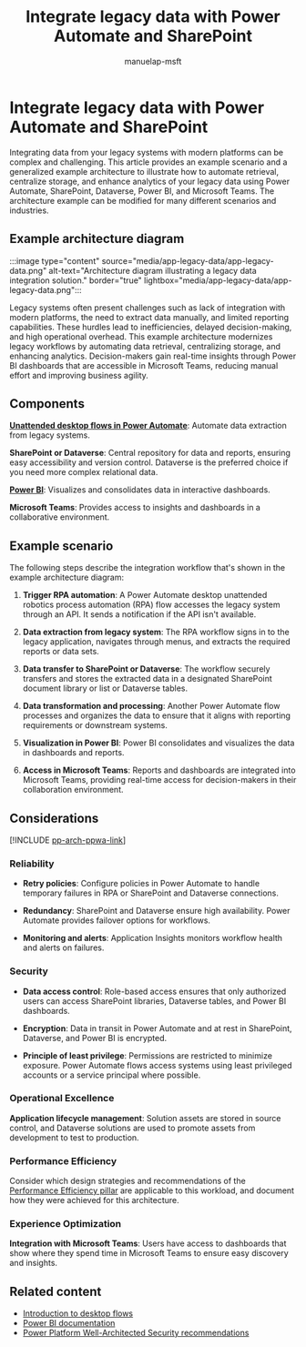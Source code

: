 ﻿---
title: Integrate legacy data with Power Automate and SharePoint
description: Learn how to integrate legacy data with modern platforms using Power Automate, SharePoint, Dataverse, Power BI, and Microsoft Teams.
#customer intent: As a Power Platform user, I want to integrate legacy data with modern platforms so that I can streamline data retrieval and enhance analytics.
author: manuelap-msft
ms.subservice: architecture-center
ms.topic: conceptual
ms.date: 04/06/2025
ms.author: mapichle
ms.reviewer: pankajsharma2087
contributors: 
  - manuelap-msft
search.audienceType: 
  - admin
  - flowmaker
---

# Integrate legacy data with Power Automate and SharePoint

Integrating data from your legacy systems with modern platforms can be complex and challenging. This article provides an example scenario and a generalized example architecture to illustrate how to automate retrieval, centralize storage, and enhance analytics of your legacy data using Power Automate, SharePoint, Dataverse, Power BI, and Microsoft Teams. The architecture example can be modified for many different scenarios and industries.

## Example architecture diagram

:::image type="content" source="media/app-legacy-data/app-legacy-data.png" alt-text="Architecture diagram illustrating a legacy data integration solution." border="true" lightbox="media/app-legacy-data/app-legacy-data.png":::

Legacy systems often present challenges such as lack of integration with modern platforms, the need to extract data manually, and limited reporting capabilities. These hurdles lead to inefficiencies, delayed decision-making, and high operational overhead. This example architecture modernizes legacy workflows by automating data retrieval, centralizing storage, and enhancing analytics. Decision-makers gain real-time insights through Power BI dashboards that are accessible in Microsoft Teams, reducing manual effort and improving business agility.

## Components

[**Unattended desktop flows in Power Automate**](/power-automate/desktop-flows/run-unattended-desktop-flows): Automate data extraction from legacy systems.

**SharePoint or Dataverse**: Central repository for data and reports, ensuring easy accessibility and version control. Dataverse is the preferred choice if you need more complex relational data.

[**Power BI**](/power-bi/): Visualizes and consolidates data in interactive dashboards.

**Microsoft Teams**: Provides access to insights and dashboards in a collaborative environment.

## Example scenario

The following steps describe the integration workflow that's shown in the example architecture diagram:

1. **Trigger RPA automation**: A Power Automate desktop unattended robotics process automation (RPA) flow accesses the legacy system through an API. It sends a notification if the API isn't available.

1. **Data extraction from legacy system**: The RPA workflow signs in to the legacy application, navigates through menus, and extracts the required reports or data sets.

1. **Data transfer to SharePoint or Dataverse**: The workflow securely transfers and stores the extracted data in a designated SharePoint document library or list or Dataverse tables.

1. **Data transformation and processing**: Another Power Automate flow processes and organizes the data to ensure that it aligns with reporting requirements or downstream systems.

1. **Visualization in Power BI**: Power BI consolidates and visualizes the data in dashboards and reports.

1. **Access in Microsoft Teams**: Reports and dashboards are integrated into Microsoft Teams, providing real-time access for decision-makers in their collaboration environment.

## Considerations

[!INCLUDE [pp-arch-ppwa-link](../../includes/pp-arch-ppwa-link.md)]

### Reliability

- **Retry policies**: Configure policies in Power Automate to handle temporary failures in RPA or SharePoint and Dataverse connections.

- **Redundancy**: SharePoint and Dataverse ensure high availability. Power Automate provides failover options for workflows.

- **Monitoring and alerts**: Application Insights monitors workflow health and alerts on failures.

### Security

- **Data access control**: Role-based access ensures that only authorized users can access SharePoint libraries, Dataverse tables, and Power BI dashboards.

- **Encryption**: Data in transit in Power Automate and at rest in SharePoint, Dataverse, and Power BI is encrypted.

- **Principle of least privilege**: Permissions are restricted to minimize exposure. Power Automate flows access systems using least privileged accounts or a service principal where possible.

### Operational Excellence

**Application lifecycle management**: Solution assets are stored in source control, and Dataverse solutions are used to promote assets from development to test to production.

### Performance Efficiency

Consider which design strategies and recommendations of the [Performance Efficiency pillar](/power-platform/well-architected/performance-efficiency/checklist) are applicable to this workload, and document how they were achieved for this architecture.

### Experience Optimization

**Integration with Microsoft Teams**: Users have access to dashboards that show where they spend time in Microsoft Teams to ensure easy discovery and insights.

## Related content

- [Introduction to desktop flows](/power-automate/desktop-flows/introduction)
- [Power BI documentation](/power-bi)
- [Power Platform Well-Architected Security recommendations](/power-platform/well-architected/security/)
